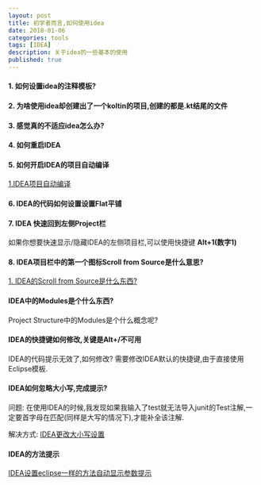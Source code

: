 ```yaml
---
layout: post
title: 初学者而言,如何使用idea
date: 2018-01-06
categories: tools
tags: [IDEA]
description: 关于idea的一些基本的使用
published: true
---
```


#### 1. 如何设置idea的注释模板?

#### 2. 为啥使用idea却创建出了一个koltin的项目,创建的都是.kt结尾的文件

#### 3. 感觉真的不适应idea怎么办?

#### 4. 如何重启IDEA

#### 5. 如何开启IDEA的项目自动编译

<a href="http://blog.csdn.net/aqzwss/article/details/45667885"> 1.IDEA项目自动编译</a>

#### 6. IDEA的代码如何设置设置Flat平铺

#### 7. IDEA 快速回到左侧Project栏

如果你想要快速显示/隐藏IDEA的左侧项目栏,可以使用快捷键 **Alt+1(数字1)**

#### 8. IDEA项目栏中的第一个图标Scroll from Source是什么意思?

<a href="http://blog.csdn.net/luonanqin/article/details/41088171">1. IDEA的Scroll from Source是什么东西?</a>

#### IDEA中的Modules是个什么东西?

Project Structure中的Modules是个什么概念呢?

#### IDEA的快捷键如何修改,关键是Alt+/不可用

IDEA的代码提示无效了,如何修改? 需要修改IDEA默认的快捷键,由于直接使用Eclipse模板.

#### IDEA如何忽略大小写,完成提示?

问题: 在使用IDEA的时候,我发现如果我输入了test就无法导入junit的Test注解,一定要首字母在匹配(同样是大写的情况下),才能补全该注解.

解决方式: <a href="http://blog.csdn.net/u012934325/article/details/70755539">IDEA更改大小写设置</a>

#### IDEA的方法提示

<a href="https://blog.csdn.net/nan_cheung/article/details/79487267">IDEA设置eclipse一样的方法自动显示参数提示</a>